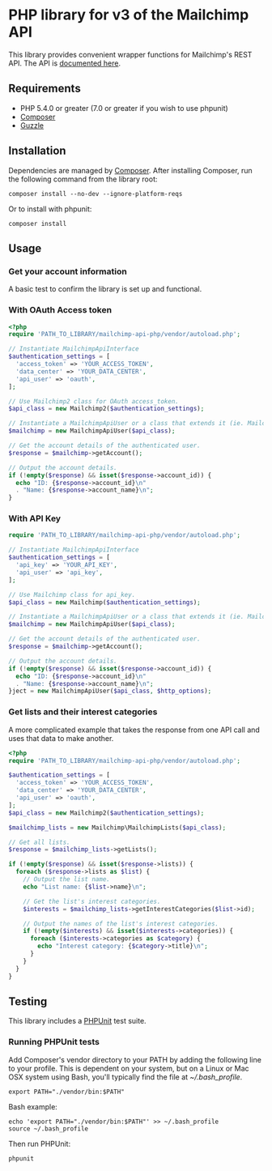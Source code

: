 # PHP library for v3 of the Mailchimp API

This library provides convenient wrapper functions for Mailchimp's REST API.
The API is [documented here](http://developer.mailchimp.com/documentation/mailchimp/guides/get-started-with-mailchimp-api-3/).

## Requirements

- PHP 5.4.0 or greater (7.0 or greater if you wish to use phpunit)
- [Composer](https://getcomposer.org/)
- [Guzzle](https://github.com/guzzle/guzzle)

## Installation

Dependencies are managed by [Composer](https://getcomposer.org/). After
installing Composer, run the following command from the library root:

`composer install --no-dev --ignore-platform-reqs`

Or to install with phpunit:

`composer install`

## Usage

### Get your account information

A basic test to confirm the library is set up and functional.

### With OAuth Access token
```php
<?php
require 'PATH_TO_LIBRARY/mailchimp-api-php/vendor/autoload.php';

// Instantiate MailchimpApiInterface
$authentication_settings = [
  'access_token' => 'YOUR_ACCESS_TOKEN',
  'data_center' => 'YOUR_DATA_CENTER',
  'api_user' => 'oauth',
];

// Use Mailchimp2 class for OAuth access_token.
$api_class = new Mailchimp2($authentication_settings);

// Instantiate a MailchimpApiUser or a class that extends it (ie. MailchimpLists, MailchimpSignups, etc..)
$mailchimp = new MailchimpApiUser($api_class);

// Get the account details of the authenticated user.
$response = $mailchimp->getAccount();

// Output the account details.
if (!empty($response) && isset($response->account_id)) {
  echo "ID: {$response->account_id}\n"
  . "Name: {$response->account_name}\n";
}

```

### With API Key
```php
require 'PATH_TO_LIBRARY/mailchimp-api-php/vendor/autoload.php';

// Instantiate MailchimpApiInterface
$authentication_settings = [
  'api_key' => 'YOUR_API_KEY',
  'api_user' => 'api_key',
];

// Use Mailchimp class for api_key.
$api_class = new Mailchimp($authentication_settings);

// Instantiate a MailchimpApiUser or a class that extends it (ie. MailchimpLists, MailchimpSignups, etc..)
$mailchimp = new MailchimpApiUser($api_class);

// Get the account details of the authenticated user.
$response = $mailchimp->getAccount();

// Output the account details.
if (!empty($response) && isset($response->account_id)) {
  echo "ID: {$response->account_id}\n"
  . "Name: {$response->account_name}\n";
}ject = new MailchimpApiUser($api_class, $http_options);
```

### Get lists and their interest categories

A more complicated example that takes the response from one API call and
uses that data to make another.

```php
<?php
require 'PATH_TO_LIBRARY/mailchimp-api-php/vendor/autoload.php';

$authentication_settings = [
  'access_token' => 'YOUR_ACCESS_TOKEN',
  'data_center' => 'YOUR_DATA_CENTER',
  'api_user' => 'oauth',
];
$api_class = new Mailchimp2($authentication_settings);

$mailchimp_lists = new Mailchimp\MailchimpLists($api_class);

// Get all lists.
$response = $mailchimp_lists->getLists();

if (!empty($response) && isset($response->lists)) {
  foreach ($response->lists as $list) {
    // Output the list name.
    echo "List name: {$list->name}\n";

    // Get the list's interest categories.
    $interests = $mailchimp_lists->getInterestCategories($list->id);

    // Output the names of the list's interest categories.
    if (!empty($interests) && isset($interests->categories)) {
      foreach ($interests->categories as $category) {
        echo "Interest category: {$category->title}\n";
      }
    }
  }
}
```

## Testing

This library includes a [PHPUnit](https://phpunit.de/) test suite.

### Running PHPUnit tests

Add Composer's vendor directory to your PATH by adding the following line to
your profile. This is dependent on your system, but on a Linux or Mac OSX system
using Bash, you'll typically find the file at *~/.bash_profile*.

`export PATH="./vendor/bin:$PATH"`

Bash example:

```shell
echo 'export PATH="./vendor/bin:$PATH"' >> ~/.bash_profile
source ~/.bash_profile
```

Then run PHPUnit:

`phpunit`
